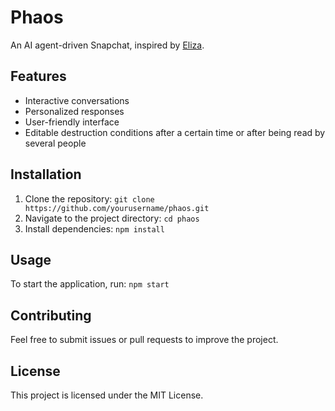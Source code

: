 # Phaos
An AI agent-driven Snapchat, inspired by [Eliza](https://github.com/ai16z/eliza).

## Features
- Interactive conversations
- Personalized responses
- User-friendly interface
- Editable destruction conditions after a certain time or after being read by several people

## Installation
1. Clone the repository: `git clone https://github.com/yourusername/phaos.git`
2. Navigate to the project directory: `cd phaos`
3. Install dependencies: `npm install`

## Usage
To start the application, run: `npm start`

## Contributing
Feel free to submit issues or pull requests to improve the project.

## License
This project is licensed under the MIT License.


